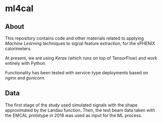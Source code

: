 # ml4cal

## About

This repository contains code and other materials
related to applying _Machine Learning_ techniques
to signal feature extraction, for the sPHENIX calorimeters.

At present, we are using _Keras_ (which runs on top of TensorFlow)
and work entirely with Python.


Functionality has been tested with service-type deployments
based on _nginx_ and _gunicorn_.

## Data

The first stage of the study used simulated signals
with the shape approximated by the Landau function.
Then, the test beam data taken with the EMCAL prototype
in 2018 was used as input for the ML process.

